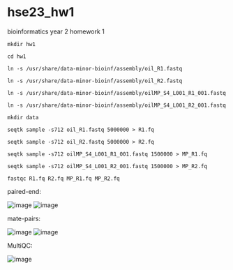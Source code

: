 # hse23_hw1
bioinformatics year 2 homework 1

```mkdir hw1```

```cd hw1```

```ln -s /usr/share/data-minor-bioinf/assembly/oil_R1.fastq```

```ln -s /usr/share/data-minor-bioinf/assembly/oil_R2.fastq```

```ln -s /usr/share/data-minor-bioinf/assembly/oilMP_S4_L001_R1_001.fastq```

```ln -s /usr/share/data-minor-bioinf/assembly/oilMP_S4_L001_R2_001.fastq```

```mkdir data```

```seqtk sample -s712 oil_R1.fastq 5000000 > R1.fq```

```seqtk sample -s712 oil_R2.fastq 5000000 > R2.fq```

```seqtk sample -s712 oilMP_S4_L001_R1_001.fastq 1500000 > MP_R1.fq```

```seqtk sample -s712 oilMP_S4_L001_R2_001.fastq 1500000 > MP_R2.fq```

```fastqc R1.fq R2.fq MP_R1.fq MP_R2.fq```

paired-end:

![image](https://github.com/JustKeonix/hse23_hw1/assets/24775932/eb2e304d-b7b5-4456-a963-606a3b6c7bc0)
![image](https://github.com/JustKeonix/hse23_hw1/assets/24775932/fde338f3-e500-4af7-a9ed-e7454e5f76e0)

mate-pairs:

![image](https://github.com/JustKeonix/hse23_hw1/assets/24775932/f58b119b-c88d-48ca-a2ed-f2df85b37dca)
![image](https://github.com/JustKeonix/hse23_hw1/assets/24775932/4b799fcf-1c74-4373-ba7f-e84e466e9e0a)

MultiQC:

![image](https://github.com/JustKeonix/hse23_hw1/assets/24775932/e760ca05-d105-4cbb-ac3e-218c493593c1)



